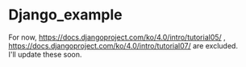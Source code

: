 # Django_example
For now, https://docs.djangoproject.com/ko/4.0/intro/tutorial05/ , https://docs.djangoproject.com/ko/4.0/intro/tutorial07/ are excluded.  
I'll update these soon.
